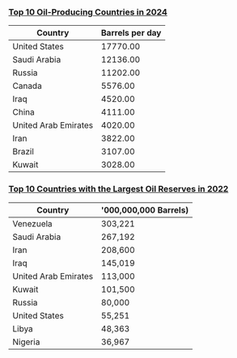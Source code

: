 ### [Top 10 Oil-Producing Countries in 2024](https://worldpopulationreview.com/country-rankings/oil-producing-countries)

Country | Barrels per day
--|--
United States |	17770.00
Saudi Arabia	|12136.00
Russia	| 11202.00
Canada	| 5576.00
Iraq	| 4520.00
China	| 4111.00
United Arab Emirates| 4020.00
Iran	| 3822.00
Brazil	| 3107.00
Kuwait	| 3028.00

### [Top 10 Countries with the Largest Oil Reserves in 2022](https://worldpopulationreview.com/country-rankings/oil-producing-countries)

Country | '000,000,000 Barrels)
--|--
Venezuela	| 303,221
Saudi Arabia |	267,192
Iran	| 208,600
Iraq	| 145,019
United Arab Emirates	| 113,000
Kuwait	| 101,500
Russia	| 80,000
United States |	55,251
Libya	| 48,363
Nigeria	| 36,967
